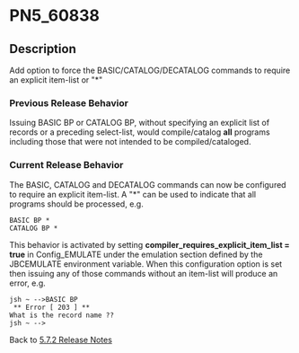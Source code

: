 # PN5_60838

<PageHeader />

## Description

Add option to force the BASIC/CATALOG/DECATALOG commands to require an explicit item-list or "\*"

### Previous Release Behavior

Issuing BASIC BP or CATALOG BP, without specifying an explicit list of records or a preceding select-list, would compile/catalog **all** programs including those that were not intended to be compiled/cataloged.

### Current Release Behavior

The BASIC, CATALOG and DECATALOG commands can now be configured to require an explicit item-list. A "\*" can be used to indicate that all programs should be processed, e.g.

```
BASIC BP *
CATALOG BP *
```

This behavior is activated by setting **compiler\_requires\_explicit\_item\_list = true** in Config\_EMULATE under the emulation section defined by the JBCEMULATE environment variable. When this configuration option is set then issuing any of those commands without an item-list will produce an error, e.g.

```
jsh ~ -->BASIC BP
 ** Error [ 203 ] **
What is the record name ??
jsh ~ -->
```

Back to [5.7.2 Release Notes](./../README.md)

  
<PageFooter />
